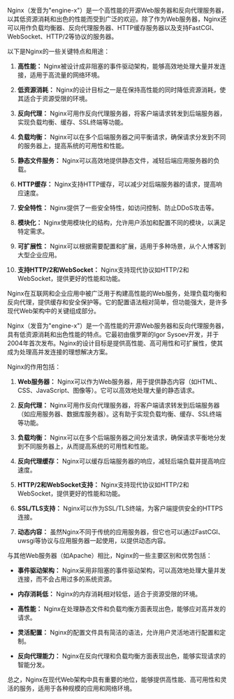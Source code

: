 Nginx（发音为"engine-x"）是一个高性能的开源Web服务器和反向代理服务器，以其低资源消耗和出色的性能而受到广泛的欢迎。除了作为Web服务器，Nginx还可以用作负载均衡器、反向代理服务器、HTTP缓存服务器以及支持FastCGI、WebSocket、HTTP/2等协议的服务器。

以下是Nginx的一些关键特点和用途：

1. **高性能：** Nginx被设计成非阻塞的事件驱动架构，能够高效地处理大量并发连接，适用于高流量的网络环境。

2. **低资源消耗：** Nginx的设计目标之一是在保持高性能的同时降低资源消耗，使其适合于资源受限的环境。

3. **反向代理：** Nginx可用作反向代理服务器，将客户端请求转发到后端服务器，实现负载均衡、缓存、SSL终端等功能。

4. **负载均衡：** Nginx可以在多个后端服务器之间平衡请求，确保请求分发到不同的服务器上，提高系统的可用性和性能。

5. **静态文件服务：** Nginx可以高效地提供静态文件，减轻后端应用服务器的负载。

6. **HTTP缓存：** Nginx支持HTTP缓存，可以减少对后端服务器的请求，提高响应速度。

7. **安全特性：** Nginx提供了一些安全特性，如访问控制、防止DDoS攻击等。

8. **模块化：** Nginx使用模块化的结构，允许用户添加和配置不同的模块，以满足特定需求。

9. **可扩展性：** Nginx可以根据需要配置和扩展，适用于多种场景，从个人博客到大型企业应用。

10. **支持HTTP/2和WebSocket：** Nginx支持现代协议如HTTP/2和WebSocket，提供更好的性能和功能。

Nginx在互联网和企业应用中被广泛用于构建高性能的Web服务，处理负载均衡和反向代理，提供缓存和安全保护等。它的配置语法相对简单，但功能强大，是许多现代Web架构中的关键组成部分。





Nginx（发音为"engine-x"）是一个高性能的开源Web服务器和反向代理服务器，具有低资源消耗和出色性能的特点。它最初由俄罗斯的Igor Sysoev开发，并于2004年首次发布。Nginx的设计目标是提供高性能、高可用性和可扩展性，使其成为处理高并发连接的理想解决方案。

Nginx的作用包括：

1. **Web服务器：** Nginx可以作为Web服务器，用于提供静态内容（如HTML、CSS、JavaScript、图像等）。它可以高效地处理大量的静态请求。

2. **反向代理：** Nginx可用作反向代理服务器，将客户端请求转发到后端服务器（如应用服务器、数据库服务器）。这有助于实现负载均衡、缓存、SSL终端等功能。

3. **负载均衡：** Nginx可以在多个后端服务器之间分发请求，确保请求平衡地分发到不同服务器上，从而提高系统的可用性和性能。

4. **反向代理缓存：** Nginx可以缓存后端服务器的响应，减轻后端负载并提高响应速度。

5. **HTTP/2和WebSocket支持：** Nginx支持现代协议如HTTP/2和WebSocket，提供更好的性能和功能。

6. **SSL/TLS支持：** Nginx可以作为SSL/TLS终端，为客户端提供安全的HTTPS连接。

7. **动态内容：** 虽然Nginx不同于传统的应用服务器，但它也可以通过FastCGI、uwsgi等协议与应用服务器一起使用，以提供动态内容。

与其他Web服务器（如Apache）相比，Nginx的一些主要区别和优势包括：

- **事件驱动架构：** Nginx采用非阻塞的事件驱动架构，可以高效地处理大量并发连接，而不会占用过多的系统资源。

- **内存消耗低：** Nginx的内存消耗相对较低，适合于资源受限的环境。

- **高性能：** Nginx在处理静态文件和负载均衡方面表现出色，能够应对高并发的请求。

- **灵活配置：** Nginx的配置文件具有简洁的语法，允许用户灵活地进行配置和定制。

- **反向代理能力：** Nginx在反向代理和负载均衡方面表现出色，能够实现请求的智能分发。

总之，Nginx在现代Web架构中具有重要的地位，能够提供高性能、高可用性和灵活的服务，适用于各种规模的应用和网络环境。